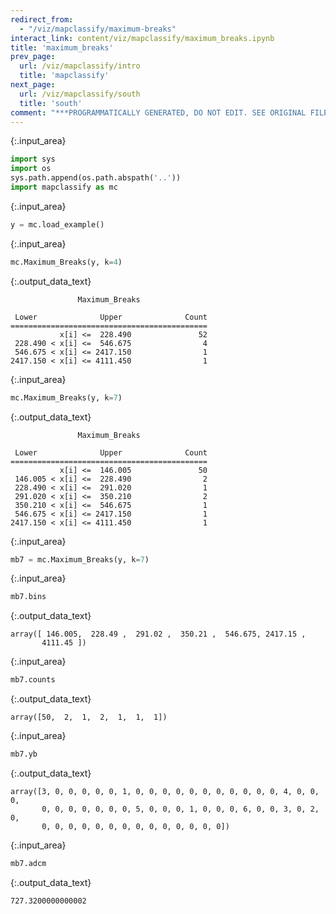 ```yaml
---
redirect_from:
  - "/viz/mapclassify/maximum-breaks"
interact_link: content/viz/mapclassify/maximum_breaks.ipynb
title: 'maximum_breaks'
prev_page:
  url: /viz/mapclassify/intro
  title: 'mapclassify'
next_page:
  url: /viz/mapclassify/south
  title: 'south'
comment: "***PROGRAMMATICALLY GENERATED, DO NOT EDIT. SEE ORIGINAL FILES IN /content***"
---
```




{:.input_area}
```python
import sys
import os
sys.path.append(os.path.abspath('..'))
import mapclassify as mc
```




{:.input_area}
```python
y = mc.load_example()
```




{:.input_area}
```python
mc.Maximum_Breaks(y, k=4)
```





{:.output_data_text}
```
               Maximum_Breaks               
 
 Lower              Upper              Count
============================================
           x[i] <=  228.490               52
 228.490 < x[i] <=  546.675                4
 546.675 < x[i] <= 2417.150                1
2417.150 < x[i] <= 4111.450                1
```





{:.input_area}
```python
mc.Maximum_Breaks(y, k=7)
```





{:.output_data_text}
```
               Maximum_Breaks               
 
 Lower              Upper              Count
============================================
           x[i] <=  146.005               50
 146.005 < x[i] <=  228.490                2
 228.490 < x[i] <=  291.020                1
 291.020 < x[i] <=  350.210                2
 350.210 < x[i] <=  546.675                1
 546.675 < x[i] <= 2417.150                1
2417.150 < x[i] <= 4111.450                1
```





{:.input_area}
```python
mb7 = mc.Maximum_Breaks(y, k=7)
```




{:.input_area}
```python
mb7.bins
```





{:.output_data_text}
```
array([ 146.005,  228.49 ,  291.02 ,  350.21 ,  546.675, 2417.15 ,
       4111.45 ])
```





{:.input_area}
```python
mb7.counts
```





{:.output_data_text}
```
array([50,  2,  1,  2,  1,  1,  1])
```





{:.input_area}
```python
mb7.yb
```





{:.output_data_text}
```
array([3, 0, 0, 0, 0, 0, 1, 0, 0, 0, 0, 0, 0, 0, 0, 0, 0, 0, 4, 0, 0, 0,
       0, 0, 0, 0, 0, 0, 0, 5, 0, 0, 0, 1, 0, 0, 0, 6, 0, 0, 3, 0, 2, 0,
       0, 0, 0, 0, 0, 0, 0, 0, 0, 0, 0, 0, 0, 0])
```





{:.input_area}
```python
mb7.adcm
```





{:.output_data_text}
```
727.3200000000002
```


